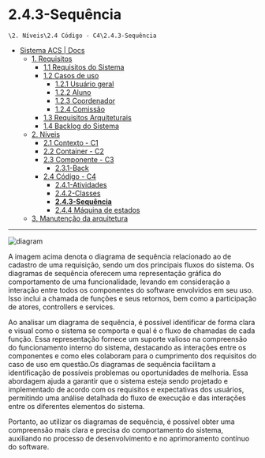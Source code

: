 # 2.4.3-Sequência

`\2. Níveis\2.4 Código - C4\2.4.3-Sequência`

* [Sistema ACS | Docs](../../../README.md)
  * [1. Requisitos](../../../1.%20Requisitos/README.md)
    * [1.1 Requisitos do Sistema](../../../1.%20Requisitos/1.1%20Requisitos%20do%20Sistema/README.md)
    * [1.2 Casos de uso](../../../1.%20Requisitos/1.2%20Casos%20de%20uso/README.md)
      * [1.2.1 Usuário geral](../../../1.%20Requisitos/1.2%20Casos%20de%20uso/1.2.1%20Usu%C3%A1rio%20geral/README.md)
      * [1.2.2 Aluno](../../../1.%20Requisitos/1.2%20Casos%20de%20uso/1.2.2%20Aluno/README.md)
      * [1.2.3 Coordenador](../../../1.%20Requisitos/1.2%20Casos%20de%20uso/1.2.3%20Coordenador/README.md)
      * [1.2.4 Comissão](../../../1.%20Requisitos/1.2%20Casos%20de%20uso/1.2.4%20Comiss%C3%A3o/README.md)
    * [1.3 Requisitos Arquiteturais](../../../1.%20Requisitos/1.3%20Requisitos%20Arquiteturais/README.md)
    * [1.4 Backlog do Sistema](../../../1.%20Requisitos/1.4%20Backlog%20do%20Sistema/README.md)
  * [2. Níveis](../../../2.%20N%C3%ADveis/README.md)
    * [2.1 Contexto - C1](../../../2.%20N%C3%ADveis/2.1%20Contexto%20-%20C1/README.md)
    * [2.2 Container - C2](../../../2.%20N%C3%ADveis/2.2%20Container%20-%20C2/README.md)
    * [2.3 Componente - C3](../../../2.%20N%C3%ADveis/2.3%20Componente%20-%20C3/README.md)
      * [2.3.1-Back](../../../2.%20N%C3%ADveis/2.3%20Componente%20-%20C3/2.3.1-Back/README.md)
    * [2.4 Código - C4](../../../2.%20N%C3%ADveis/2.4%20C%C3%B3digo%20-%20C4/README.md)
      * [2.4.1-Atividades](../../../2.%20N%C3%ADveis/2.4%20C%C3%B3digo%20-%20C4/2.4.1-Atividades/README.md)
      * [2.4.2-Classes](../../../2.%20N%C3%ADveis/2.4%20C%C3%B3digo%20-%20C4/2.4.2-Classes/README.md)
      * [**2.4.3-Sequência**](../../../2.%20N%C3%ADveis/2.4%20C%C3%B3digo%20-%20C4/2.4.3-Sequ%C3%AAncia/README.md)
      * [2.4.4 Máquina de estados](../../../2.%20N%C3%ADveis/2.4%20C%C3%B3digo%20-%20C4/2.4.4%20M%C3%A1quina%20de%20estados/README.md)
  * [3. Manutenção da arquitetura](../../../3.%20Manuten%C3%A7%C3%A3o%20da%20arquitetura/README.md)

---

![diagram](https://www.plantuml.com/plantuml/svg/0/jLN1Jjmm4BrNuXyiJei4_O0zLBGWRgXeWHD6bTUU1GjZTsUSIFsSgeT-oFvO9tQpSO9X0OaS8cSyR-QzcR5pJ55XR1wT85WtuBLLUvy4Fqh7WAAXHg4DGf7OlwPcyvi_zhE33iw1ZZPu4YiCFYQdisvr1DvKl9PAFoIdRxmeVC176t-nguyOd381Vo2ia-U2ILcoMWNfJuRzCP00Mwj37GGOxOhN9bncjpfMiry25m3fgn24d_LS2zuWosMpDKGzmnYJKNtHZxxamix51GAtvXw4OH19RnJ7J8atVpT_GeRb9Z2eg_DSt8CoW3IpHfWWT8CK3gKdU0IA28TY7Kt1X0waNxgmlBaLkh1cuyXq3b4b6ZbhQYeddNJlFVdF6nVj1O_ZcNLmSplcySBcXD5qZfXSCI5pCRJizEgxzBZzpF1ocgRGDh2QLZbh50vXPWUxaISrlYa_qsrv4x1Jo09NhE-PYFtabHe4ATVMs6p7z7dzRnSlVHPVbREZ3btBjb6CrNmdZ0D9FwksbSUcj7z5vjmcyq1_aZeTjhvYPU9ShIBhg5mzh0nJ3rnet5svouZMtqb_1wZmAZo0Vzlm338_4yGKO1Qxz-l7f5V-CNFovF2_XAsSp__Nt81Q0F6z65M9xctTDNdCVm_-QVq3)

A imagem acima denota o diagrama de sequência relacionado ao de cadastro de uma requisição, sendo um dos principais fluxos do sistema. Os diagramas de sequência oferecem uma representação gráfica do comportamento de uma funcionalidade, levando em consideração a interação entre todos os componentes do software envolvidos em seu uso. Isso inclui a chamada de funções e seus retornos, bem como a participação de atores, controllers e services.

Ao analisar um diagrama de sequência, é possível identificar de forma clara e visual como o sistema se comporta e qual é o fluxo de chamadas de cada função. Essa representação fornece um suporte valioso na compreensão do funcionamento interno do sistema, destacando as interações entre os componentes e como eles colaboram para o cumprimento dos requisitos do caso de uso em questão.Os diagramas de sequência facilitam a identificação de possíveis problemas ou oportunidades de melhoria. Essa abordagem ajuda a garantir que o sistema esteja sendo projetado e implementado de acordo com os requisitos e expectativas dos usuários, permitindo uma análise detalhada do fluxo de execução e das interações entre os diferentes elementos do sistema.

Portanto, ao utilizar os diagramas de sequência, é possível obter uma compreensão mais clara e precisa do comportamento do sistema, auxiliando no processo de desenvolvimento e no aprimoramento contínuo do software.